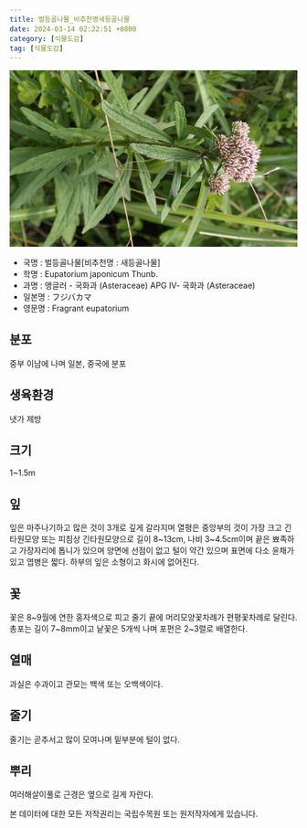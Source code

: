 ```yaml
---
title: 벌등골나물_비추천명새등골나물
date: 2024-03-14 02:22:51 +0800
category: [식물도감]
tag: [식물도감]
---
```




![벌등골나물[비추천명 : 새등골나물]](/assets/img/fileUpload/plants/basic/Compositae/Eupatorium/9902/9902_20160728143630017files_th2.jpg)
- 국명 : 벌등골나물[비추천명 : 새등골나물]
- 학명 : Eupatorium japonicum Thunb.
- 과명 : 앵글러 - 국화과 (Asteraceae) APG Ⅳ- 국화과 (Asteraceae)
- 일본명 : フジバカマ
- 영문명 : Fragrant eupatorium


## 분포
중부 이남에 나며 일본, 중국에 분포
## 생육환경
냇가 제방
## 크기
1~1.5m
## 잎
잎은 마주나기하고 많은 것이 3개로 깊게 갈라지며 열평은 중앙부의 것이 가장 크고 긴타원모양 또는 피침상 긴타원모양으로 길이 8~13cm, 나비 3~4.5cm이며 끝은 뾰족하고 가장자리에 톱니가 있으며 양면에 선점이 없고 털이 약간 있으며 표면에 다소 윤채가 있고 엽병은 짧다. 하부의 잎은 소형이고 화시에 없어진다.
## 꽃
꽃은 8~9월에 연한 홍자색으로 피고 줄기 끝에 머리모양꽃차례가 편평꽃차례로 달린다. 총포는 길이 7~8mm이고 낱꽃은 5개씩 나며 포편은 2~3렬로 배열한다.
## 열매
과실은 수과이고 관모는 백색 또는 오백색이다.
## 줄기
줄기는 곧추서고 많이 모여나며 밑부분에 털이 없다.
## 뿌리
여러해살이풀로 근경은 옆으로 길게 자란다.






본 데이터에 대한 모든 저작권리는 국립수목원 또는 원저작자에게 있습니다.
